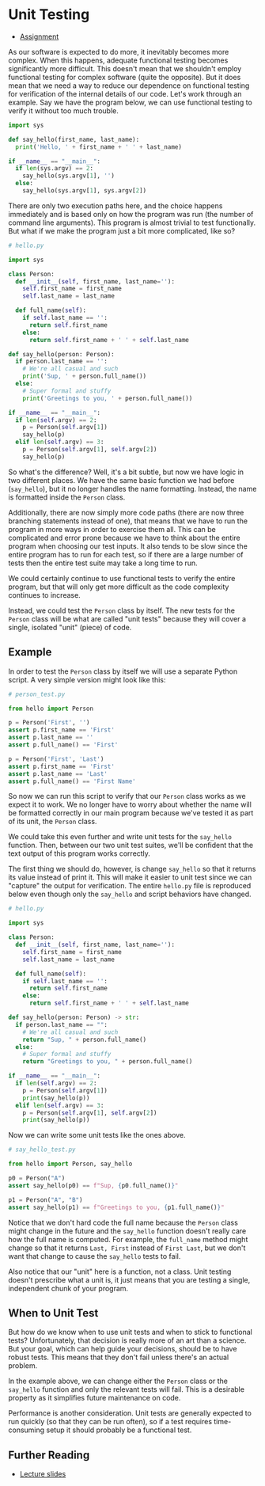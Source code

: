 # Unit Testing

  * [Assignment](assignment/)

As our software is expected to do more, it inevitably becomes more complex.
When this happens, adequate functional testing becomes significantly more
difficult. This doesn't mean that we shouldn't employ functional testing for
complex software (quite the opposite). But it does mean that we need a way to
reduce our dependence on functional testing for verification of the internal
details of our code. Let's work through an example. Say we have the program
below, we can use functional testing to verify it without too much trouble.

```python
import sys

def say_hello(first_name, last_name):
  print('Hello, ' + first_name + ' ' + last_name)

if __name__ == "__main__":
  if len(sys.argv) == 2:
    say_hello(sys.argv[1], '')
  else:
    say_hello(sys.argv[1], sys.argv[2])
```

There are only two execution paths here, and the choice happens immediately and
is based only on how the program was run (the number of command line arguments).
This program is almost trivial to test functionally. But what if we make the
program just a bit more complicated, like so?

```python
# hello.py

import sys

class Person:
  def __init__(self, first_name, last_name=''):
    self.first_name = first_name
    self.last_name = last_name

  def full_name(self):
    if self.last_name == '':
      return self.first_name
    else:
      return self.first_name + ' ' + self.last_name

def say_hello(person: Person):
  if person.last_name == '':
    # We're all casual and such
    print('Sup, ' + person.full_name())
  else:
    # Super formal and stuffy
    print('Greetings to you, ' + person.full_name())

if __name__ == "__main__":
  if len(self.argv) == 2:
    p = Person(self.argv[1])
    say_hello(p)
  elif len(self.argv) == 3:
    p = Person(self.argv[1], self.argv[2])
    say_hello(p)
```

So what's the difference? Well, it's a bit subtle, but now we have logic in two
different places. We have the same basic function we had before (`say_hello`),
but it no longer handles the name formatting. Instead, the name is formatted
inside the `Person` class.

Additionally, there are now simply more code paths (there are now three
branching statements instead of one), that means that we have to run the program
in more ways in order to exercise them all. This can be complicated and error
prone because we have to think about the entire program when choosing our test
inputs. It also tends to be slow since the entire program has to run for each
test, so if there are a large number of tests then the entire test suite may
take a long time to run.

We could certainly continue to use functional tests to verify the entire
program, but that will only get more difficult as the code complexity continues
to increase.

Instead, we could test the `Person` class by itself.  The new tests for the
`Person` class will be what are called "unit tests" because they will cover a
single, isolated "unit" (piece) of code.

## Example

In order to test the `Person` class by itself we will use a separate Python
script. A very simple version might look like this:

```python
# person_test.py

from hello import Person

p = Person('First', '')
assert p.first_name == 'First'
assert p.last_name == ''
assert p.full_name() == 'First'

p = Person('First', 'Last')
assert p.first_name == 'First'
assert p.last_name == 'Last'
assert p.full_name() == 'First Name'
```

So now we can run this script to verify that our `Person` class works as we
expect it to work. We no longer have to worry about whether the name will be
formatted correctly in our main program because we've tested it as part of its
unit, the `Person` class.

We could take this even further and write unit tests for the `say_hello`
function. Then, between our two unit test suites, we'll be confident that the
text output of this program works correctly.

The first thing we should do, however, is change `say_hello` so that it returns
its value instead of print it. This will make it easier to unit test since we
can "capture" the output for verification. The entire `hello.py` file is
reproduced below even though only the `say_hello` and script behaviors have
changed.

```python
# hello.py

import sys

class Person:
  def __init__(self, first_name, last_name=''):
    self.first_name = first_name
    self.last_name = last_name

  def full_name(self):
    if self.last_name == '':
      return self.first_name
    else:
      return self.first_name + ' ' + self.last_name

def say_hello(person: Person) -> str:
  if person.last_name == "":
    # We're all casual and such
    return "Sup, " + person.full_name()
  else:
    # Super formal and stuffy
    return "Greetings to you, " + person.full_name()

if __name__ == "__main__":
  if len(self.argv) == 2:
    p = Person(self.argv[1])
    print(say_hello(p))
  elif len(self.argv) == 3:
    p = Person(self.argv[1], self.argv[2])
    print(say_hello(p))
```

Now we can write some unit tests like the ones above.

```python
# say_hello_test.py

from hello import Person, say_hello

p0 = Person("A")
assert say_hello(p0) == f"Sup, {p0.full_name()}"

p1 = Person("A", "B")
assert say_hello(p1) == f"Greetings to you, {p1.full_name()}"
```

Notice that we don't hard code the full name because the `Person` class might
change in the future and the `say_hello` function doesn't really care how the
full name is computed. For example, the `full_name` method might change so that
it returns `Last, First` instead of `First Last`, but we don't want that change
to cause the `say_hello` tests to fail.

Also notice that our "unit" here is a function, not a class. Unit testing
doesn't prescribe what a unit is, it just means that you are testing a single,
independent chunk of your program.

## When to Unit Test

But how do we know when to use unit tests and when to stick to functional tests?
Unfortunately, that decision is really more of an art than a science. But your
goal, which can help guide your decisions, should be to have robust tests. This
means that they don't fail unless there's an actual problem.

In the example above, we can change either the `Person` class or the `say_hello`
function and only the relevant tests will fail. This is a desirable property as
it simplifies future maintenance on code.

Performance is another consideration. Unit tests are generally expected to run
quickly (so that they can be run often), so if a test requires time-consuming
setup it should probably be a functional test.

## Further Reading

  * [Lecture slides](https://docs.google.com/presentation/d/1BMIU80of7iG-OX2OtsjuKApYSkkapMwqJD_ZPvIN8hU/edit?usp=sharing)
